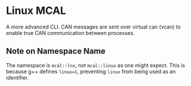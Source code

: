# Linux MCAL

A more advanced CLI. CAN messages are sent over virtual can (vcan) to enable true CAN communication between processes.


## Note on Namespace Name

The namespace is `mcal::lnx`, not `mcal::linux` as one might expect. This is because g++ defines `linux=1`, preventing `linux` from being used as an identifier.